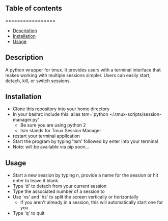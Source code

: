 ## Table of contents
=================
  * [Description](#description)
  * [Installation](#installation)
  * [Usage](#usage)

## Description
A python wrapper for tmux. It provides users with  a terminal interface that makes working with multiple sessions simpler. Users can easily start, detach, kill, or switch sessions.

## Installation
- Clone this repository into your home directory
- In your bashrc include this: alias tsm='python ~/.tmux-scripts/session-manager.py'
  - Be sure you are using python 2
  - tsm stands for Tmux Session Manager
- restart your terminal application
- Start the program by typing 'tsm' followed by enter into your terminal
- Note: will be available via pip soon...

## Usage
- Start a new session by typing n, provide a name for the session or hit enter to leave it blank.
- Type 'd' to detach from your current session
- Type the associated number of a session to
- Use 'vs' and 'hs' to split the screen vertically or horizontally
  - If you aren't already in a session, this will automatically start one for you
- Type 'q' to quit
